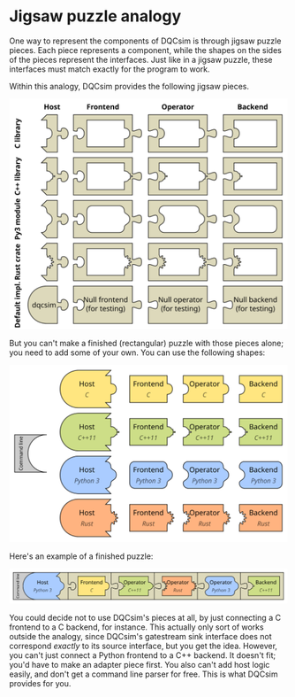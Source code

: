 # Jigsaw puzzle analogy

One way to represent the components of DQCsim is through jigsaw puzzle pieces.
Each piece represents a component, while the shapes on the sides of the pieces
represent the interfaces. Just like in a jigsaw puzzle, these interfaces must
match exactly for the program to work.

Within this analogy, DQCsim provides the following jigsaw pieces.

<p style="text-align: center"><img src="dqcsim-puzzle-pieces.svg" /></p>

But you can't make a finished (rectangular) puzzle with those pieces alone; you
need to add some of your own. You can use the following shapes:

<p style="text-align: center"><img src="plugin-puzzle-pieces.svg" /></p>

Here's an example of a finished puzzle:

<p style="text-align: center"><img src="example-puzzle.svg" /></p>

You could decide not to use DQCsim's pieces at all, by just connecting a C
frontend to a C backend, for instance. This actually only sort of works outside
the analogy, since DQCsim's gatestream sink interface does not correspond
*exactly* to its source interface, but you get the idea. However, you can't
just connect a Python frontend to a C++ backend. It doesn't fit; you'd have to
make an adapter piece first. You also can't add host logic easily, and don't
get a command line parser for free. This is what DQCsim provides for you.
